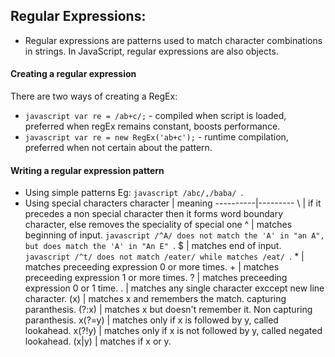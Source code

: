 Regular Expressions:
--------------------
- Regular expressions are patterns used to match character combinations in strings.
  In JavaScript, regular expressions are also objects.

#### Creating a regular expression

There are two ways of creating a RegEx:

- ``` javascript var re = /ab+c/; ``` - compiled when script is loaded, preferred when regEx remains constant, boosts performance.
- ``` javascript var re = new RegEx('ab+c'); ``` - runtime compilation, preferred when not certain about the pattern.

#### Writing a regular expression pattern

- Using simple patterns Eg: ```javascript /abc/,/baba/ ```.
- Using special characters
       character | meaning
       ----------|---------
       \ | if it precedes a non special character then it forms word boundary character, else removes the speciality of special one
       ^ | matches beginning of input. ```javascript /^A/ does not match the 'A' in "an A", but does match the 'A' in "An E" ```.
       $ | matches end of input. ```javascript /^t/ does not match /eater/ while matches /eat/ ```.
       * | matches preceeding expression 0 or more times. 
       + | matches preceeding expression 1 or more times.
       ? | matches preceeding expression 0 or 1 time.
       . | matches any single character exccept new line character.
       (x) | matches x and remembers the match. capturing paranthesis.
       (?:x) | matches x but doesn't remember it. Non capturing paranthesis.
       x(?=y) | matches only if x is followed by y, called lookahead. 
       x(?!y) | matches only if x is not followed by y, called negated lookahead.
       (x\|y) | matches if x or y.
       
